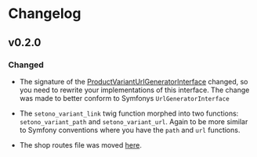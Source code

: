 # Changelog

## v0.2.0

### Changed

* The signature of the [ProductVariantUrlGeneratorInterface](src/UrlGenerator/ProductVariantUrlGeneratorInterface.php)
changed, so you need to rewrite your implementations of this interface. The change was made to better conform to Symfonys
`UrlGeneratorInterface` 

* The `setono_variant_link` twig function morphed into two functions: `setono_variant_path` and `setono_variant_url`.
Again to be more similar to Symfony conventions where you have the `path` and `url` functions.

* The shop routes file was moved [here](src/Resources/config/routes/shop.yaml).
